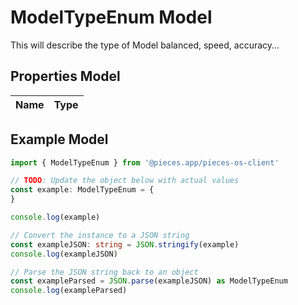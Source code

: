 
# ModelTypeEnum Model

This will describe the type of Model balanced, speed, accuracy...

## Properties Model

Name | Type
------------ | -------------

## Example Model

```typescript
import { ModelTypeEnum } from '@pieces.app/pieces-os-client'

// TODO: Update the object below with actual values
const example: ModelTypeEnum = {
}

console.log(example)

// Convert the instance to a JSON string
const exampleJSON: string = JSON.stringify(example)
console.log(exampleJSON)

// Parse the JSON string back to an object
const exampleParsed = JSON.parse(exampleJSON) as ModelTypeEnum
console.log(exampleParsed)
```


